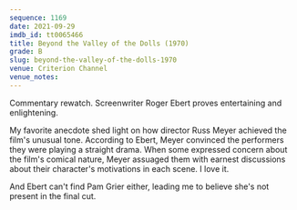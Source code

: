 ```yaml
---
sequence: 1169
date: 2021-09-29
imdb_id: tt0065466
title: Beyond the Valley of the Dolls (1970)
grade: B
slug: beyond-the-valley-of-the-dolls-1970
venue: Criterion Channel
venue_notes:
---
```


Commentary rewatch. Screenwriter Roger Ebert proves entertaining and enlightening.

My favorite anecdote shed light on how director Russ Meyer achieved the film's unusual tone. According to Ebert, Meyer convinced the performers they were playing a straight drama. When some expressed concern about the film's comical nature, Meyer assuaged them with earnest discussions about their character's motivations in each scene. I love it.

And Ebert can't find Pam Grier either, leading me to believe she's not present in the final cut.
